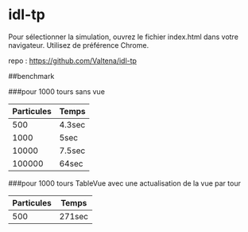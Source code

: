 # idl-tp

Pour sélectionner la simulation, ouvrez le fichier index.html dans votre navigateur. Utilisez de préférence Chrome.

repo : https://github.com/Valtena/idl-tp

##benchmark

###pour 1000 tours sans vue

| Particules     | Temps    |
| ---------------|----------|
| 500            | 4.3sec   |
| 1000           | 5sec     |
| 10000          | 7.5sec   |
| 100000         | 64sec    |

###pour 1000 tours TableVue avec une actualisation de la vue par tour

| Particules     | Temps    |
| ---------------|----------|
| 500            | 271sec   |
